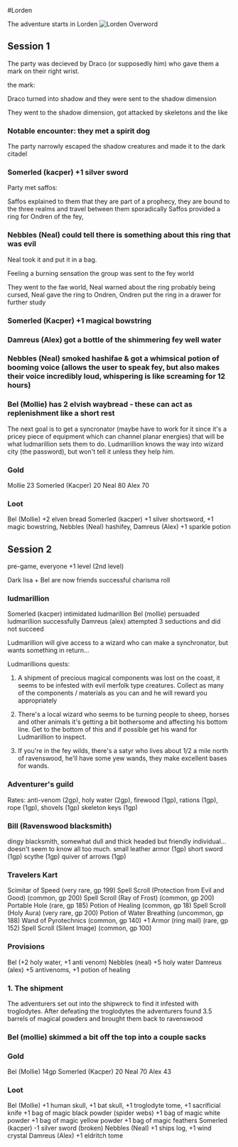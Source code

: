#Lorden

The adventure starts in Lorden
![Lorden Overword](img/lorden.png)

## Session 1

The party was decieved by Draco (or supposedly him) who gave them a mark on their right wrist.

the mark:

Draco turned into shadow and they were sent to the shadow dimension

They went to the shadow dimension, got attacked by skeletons and the like
### Notable encounter: they met a spirit dog 

The party narrowly escaped the shadow creatures and made it to the dark citadel

### Somerled (kacper) +1 silver sword

Party met saffos:

Saffos explained to them that they are part of a prophecy, 
they are bound to the three realms and travel between them sporadically
Saffos provided a ring for Ondren of the fey, 

### Nebbles (Neal) could tell there is something about this ring that was evil
Neal took it and put it in a bag. 

Feeling a burning sensation the group was sent to the fey world

They went to the fae world, 
Neal warned about the ring probably being cursed,
Neal gave the ring to Ondren,
Ondren put the ring in a drawer for further study

### Somerled (Kacper) +1 magical bowstring
### Damreus (Alex) got a bottle of the shimmering fey well water
### Nebbles (Neal) smoked hashifae & got a whimsical potion of booming voice (allows the user to speak fey, but also makes their voice incredibly loud, whispering is like screaming for 12 hours)
### Bel (Mollie) has 2 elvish waybread - these can act as replenishment like a short rest

The next goal is to get a syncronator (maybe have to work for it since it's a pricey piece of equipment which can channel planar energies) that will be what ludmarillion sets them to do. Ludmarillion knows the way into wizard city (the password), but won't tell it unless they help him.

### Gold
Mollie 23
Somerled (Kacper) 20
Neal 80
Alex 70

### Loot
Bel (Mollie) +2 elven bread
Somerled (kacper) +1 silver shortsword, +1 magic bowstring, 
Nebbles (Neal) hashifey, 
Damreus (Alex) +1 sparkle potion

## Session 2

pre-game, everyone +1 level (2nd level)

Dark lisa + Bel are now friends
successful charisma roll

### ludmarillion 
Somerled (kacper) intimidated ludmarillion
Bel (mollie) persuaded ludmarillion successfully
Damreus (alex) attempted 3 seductions and did not succeed 

Ludmarillion will give access to a wizard who can make a synchronator, 
but wants something in return...

Ludmarillions quests:
1. A shipment of precious magical components was lost on the coast, it seems to be infested with evil merfolk type creatures. Collect as many of the components / materials as you can and he will reward you appropriately

2. There's a local wizard who seems to be turning people to sheep, horses and other animals it's getting a bit bothersome and affecting his bottom line. Get to the bottom of this and if possible get his wand for Ludmarillion to inspect.

3. If you're in the fey wilds, there's a satyr who lives about 1/2 a mile north of ravenswood, he'll have some yew wands, they make excellent bases for wands.

### Adventurer's guild
Rates:
anti-venom (2gp), 
holy water (2gp), 
firewood (1gp), 
rations (1gp), 
rope (1gp),
shovels (1gp)
skeleton keys (1gp)

### Bill (Ravenswood blacksmith)
dingy blacksmith, somewhat dull and thick headed but friendly individual... doesn't seem to know all too much.
small leather armor (1gp)
short sword (1gp)
scythe (1gp)
quiver of arrows (1gp)

### Travelers Kart
Scimitar of Speed (very rare, gp 199)
Spell Scroll (Protection from Evil and Good) (common, gp 200)
Spell Scroll (Ray of Frost) (common, gp 200)
Portable Hole (rare, gp 185)
Potion of Healing (common, gp 18)
Spell Scroll (Holy Aura) (very rare, gp 200)
Potion of Water Breathing (uncommon, gp 188)
Wand of Pyrotechnics (common, gp 140)
+1 Armor (ring mail) (rare, gp 152)
Spell Scroll (Silent Image) (common, gp 100)

### Provisions
Bel (+2 holy water, +1 anti venom)
Nebbles (neal) +5 holy water
Damreus (alex) +5 antivenoms, +1 potion of healing

### 1. The shipment
The adventurers set out into the shipwreck to find it infested with troglodytes.
After defeating the troglodytes the adventurers found 3.5 barrels of magical powders and brought them back to ravenswood
### Bel (mollie) skimmed a bit off the top into a couple sacks

### Gold
Bel (Mollie) 14gp 
Somerled (Kacper) 20 
Neal 70
Alex 43

### Loot
Bel (Mollie) 
+1 human skull, 
+1 bat skull, 
+1 troglodyte tome, 
+1 sacrificial knife 
+1 bag of magic black powder (spider webs) 
+1 bag of magic white powder
+1 bag of magic yellow powder
+1 bag of magic feathers 
Somerled (kacper) -1 silver sword (broken)
Nebbles (Neal) +1 ships log, +1 wind crystal
Damreus (Alex) +1 eldritch tome

